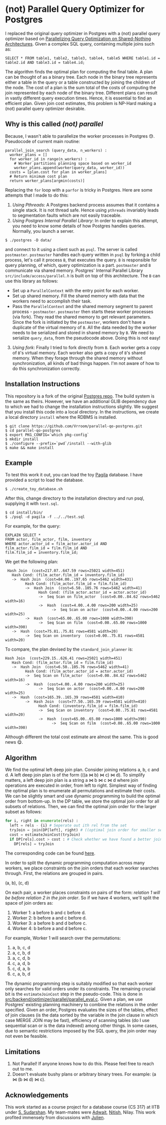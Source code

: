 # (not) Parallel Query Optimizer for Postgres

I replaced the original query optimizer in Postgres with a (not) parallel query optimizer based on [Parallelizing Query Optimization on Shared-Nothing Architectures](https://github.com/Vrroom/parallel-qo-postgres/blob/master/p660-trummer.pdf). Given a complex SQL query, containing multiple joins such as: 

```
SELECT * FROM table1, table2, table3, table4, table5 WHERE table1.id = table2.id AND table3.id = table4.id;
```

The algorithm finds the optimal plan for computing the final table. A plan can be thought of as a binary tree. Each node in the binary tree represents either a table in the query or a table constructed by joining the children of the node. The cost of a plan is the sum total of the costs of computing the join represented by each node of the binary tree. Different plans can result in vastly different query execution times. Hence, it is essential to find an efficient plan. Given join cost estimates, this problem is NP-Hard making a (not) parallel query optimizer desirable.

## Why is this called _(not) parallel_

Because, I wasn't able to parallelize the worker processes in Postgres 😓. Pseudocode of current main routine:

```python3
parallel_join_search (query_data, n_workers) :
  worker_plans = []
  for worker_id in range(n_workers) :
    # Worker partitions planning space based on worker_id
    worker_plans.append(worker(query_data, worker_id))
  costs = [plan.cost for plan in worker_plans]
  # Return minimum cost plan
  return worker_plans[argmin(costs)]
```

Replacing the `for` loop with a `parfor` is tricky in Postgres. Here are some attempts that I made to do this:

1. _Using Pthreads_: A Postgres backend process assumes that it contains a single stack. It is not thread safe. Hence using `pthreads` invariably leads to segmentation faults which are not easily traceable.
2. _Using Postgres Internal Parallel Library_: In order to explain this attempt, you need to know some details of how Postgres handles queries. Normally, you launch a server.
```
$ ./postgres -D data/
```
and connect to it using a client such as `psql`. The server is called `postmaster`. `postmaster` handles each query written in `psql` by forking a child process, let's call it  process `B`, that executes the query. `B` is responsible for query planning, of which, query optimization is a part. `postmaster` and `B` communicate via shared memory. Postgres' Internal Parallel Library `src/include/access/parallel.h` is built on top of this architecture. The `B` can use this library as follows:
  * Set up a `ParallelContext` with the entry point for each worker.
  * Set up shared memory. Fill the shared memory with data that the workers need to accomplish their task.
  * Pass the `ParallelContext` and the shared memory segment to parent process - `postmaster`.
`postmaster` then starts these worker processes (via fork). They read the shared memory to get relevant parameters. Since the fork is initiated by the `postmaster`, workers don't have a duplicate of the virtual memory of `B`. All the data needed by the worker needs to be serialized and stored in shared memory by `B`. We need to serialize `query_data`, from the pseudocode above. Doing this is not easy! 
3. _Using fork_: Finally I tried to fork directly from `B`. Each worker gets a copy of `B`'s virtual memory. Each worker also gets a copy of `B`'s shared memory. When they forage through the shared memory without synchronization, all kinds of bad things happen. I'm not aware of how to do this synchronization correctly. 

## Installation Instructions

This repository is a fork of the original [Postgres repo](https://github.com/postgres/postgres). The build system is the same as theirs. However, we have an additional GLIB dependency due to which we had to change the installation instructions slightly. We suggest that you install this code into a local directory. In the instructions, we create a local directory `install` where the RDBMS is installed.

```
$ git clone https://github.com/Vrroom/parallel-qo-postgres.git
$ cd parallel-qo-postgres
$ export PKG_CONFIG=`which pkg-config`
$ mkdir install
$ ./configure --prefix=`pwd`/install --with-glib
$ make && make install
```

## Example

To test this work it out, you can load the toy [Pagila](https://github.com/devrimgunduz/pagila) database. I have provided a script to load the database. 

```
$ ./create_toy_database.sh
```

After this, change directory to the installation directory and run psql, supplying it with `test.sql`.

```
$ cd install/bin/
$ ./psql -d pagila -f ../../test.sql
```

For example, for the query:

```
EXPLAIN SELECT * 
FROM actor, film_actor, film, inventory
WHERE actor.actor_id = film_actor.actor_id AND
film_actor.film_id = film.film_id AND 
film.film_id = inventory.film_id;
```

We get the following plan:

```
 Hash Join  (cost=217.07..647.59 rows=25021 width=451)
   Hash Cond: (film_actor.film_id = inventory.film_id)
   ->  Hash Join  (cost=84.00..197.65 rows=5462 width=431)
         Hash Cond: (film_actor.film_id = film.film_id)
         ->  Hash Join  (cost=6.50..105.76 rows=5462 width=41)
               Hash Cond: (film_actor.actor_id = actor.actor_id)
               ->  Seq Scan on film_actor  (cost=0.00..84.62 rows=5462 width=16)
               ->  Hash  (cost=4.00..4.00 rows=200 width=25)
                     ->  Seq Scan on actor  (cost=0.00..4.00 rows=200 width=25)
         ->  Hash  (cost=65.00..65.00 rows=1000 width=390)
               ->  Seq Scan on film  (cost=0.00..65.00 rows=1000 width=390)
   ->  Hash  (cost=75.81..75.81 rows=4581 width=20)
         ->  Seq Scan on inventory  (cost=0.00..75.81 rows=4581 width=20)
```

To compare, the plan devised by the `standard_join_planner` is:

```
Hash Join  (cost=229.15..626.41 rows=25021 width=451)
   Hash Cond: (film_actor.film_id = film.film_id)
   ->  Hash Join  (cost=6.50..105.76 rows=5462 width=41)
         Hash Cond: (film_actor.actor_id = actor.actor_id)
         ->  Seq Scan on film_actor  (cost=0.00..84.62 rows=5462 width=16)
         ->  Hash  (cost=4.00..4.00 rows=200 width=25)
               ->  Seq Scan on actor  (cost=0.00..4.00 rows=200 width=25)
   ->  Hash  (cost=165.39..165.39 rows=4581 width=410)
         ->  Hash Join  (cost=77.50..165.39 rows=4581 width=410)
               Hash Cond: (inventory.film_id = film.film_id)
               ->  Seq Scan on inventory  (cost=0.00..75.81 rows=4581 width=20)
               ->  Hash  (cost=65.00..65.00 rows=1000 width=390)
                     ->  Seq Scan on film  (cost=0.00..65.00 rows=1000 width=390)
```

Although different the total cost estimate are almost the same. This is good news 😋.

## Algorithm

We find the optimal left deep join plan. Consider joining relations a, b, c and d. A left deep join plan is of the form (((a ⋈ b) ⋈ c) ⋈ d). To simplify matters, a left deep join plan is a string a ⋈ b ⋈ c ⋈ d where join operations are executed in order, from left to right. Simplest way of finding the optimal plan is to enumerate all permutations and estimate their costs. We can be slightly smart and use dynamic programming to build the optimal order from bottom-up. In the DP table, we store the optimal join order for all subsets of relations. Then, we can find the optimal join order for the larger subset as follows:

```python
for i, right in enumerate(rels) : 
  left = rels - {i} # Seperate out ith rel from the set
  tryJoin = join(DP[left], right) # ((optimal join order for smaller set) ⋈ i)
  cost = estimateJoinCost(tryJoin)
  if DP[rels].cost > cost : # Check whether we have found a better join order
    DP[rels] = tryJoin 
```

The corresponding code can be found [here](https://github.com/Vrroom/parallel-qo-postgres/blob/30846f6cbd9234bb480794f8c850b454ace05d6d/src/backend/optimizer/parallel/parallel_worker.c#L193).

In order to split the dynamic programming computation across many workers, we place constraints on the join orders that each worker searches through. First, the relations are grouped in pairs.

(a, b), (c, d)

On each pair, a worker places constraints on pairs of the form: _relation 1 will be before relation 2 in the join order_. So if we have 4 workers, we'll split the space of join orders as: 

1. Worker 1: a before b and c before d.
2. Worker 2: b before a and c before d.
3. Worker 3: a before b and d before c.
4. Worker 4: b before a and d before c.

For example, Worker 1 will search over the permutations:

1. a, b, c, d
2. a, c, b, d
3. a, c, d, b
4. c, a, d, b
5. c, d, a, b
6. c, a, b, d

The dynamic programming step is suitably modified so that each worker only searches for valid orders under its constraints. The remaining crucial bit is the `estimateJoinCost` step in the pseudo-code. This is done in [src/backend/optimizer/parallel/parallel_eval.c](https://github.com/Vrroom/parallel-qo-postgres/blob/30846f6cbd9234bb480794f8c850b454ace05d6d/src/backend/optimizer/parallel/parallel_eval.c#L40). Given a plan, we use Postgres' existing planning machinery to combine the relations in the order specified. Given an order, Postgres evaluates the sizes of the tables, effect of join clauses (is the data sorted by the variable in the join clause in which case MERGE JOIN may be fast), efficiency of scanning tables (do I use sequential scan or is the data indexed) among other things. In some cases, due to semantic restrictions imposed by the SQL query, the join order may not even be feasible. 

## Limitations

1. Not Parallel! If anyone knows how to do this. Please feel free to reach out to me. 
2. Doesn't evaluate bushy plans or arbitrary binary trees. For example: (a ⋈ (b ⋈ d) ⋈ c).

## Acknowledgements

This work started as a course project for a database course (CS 317) at IITB under [S. Sudarshan](https://www.cse.iitb.ac.in/~sudarsha/). My team-mates were [Adwait](https://github.com/adwait), [Nitish](https://github.com/joshinh), Nilay. This work profited immensely from discussions with [Julien](https://github.com/rjuju). 
